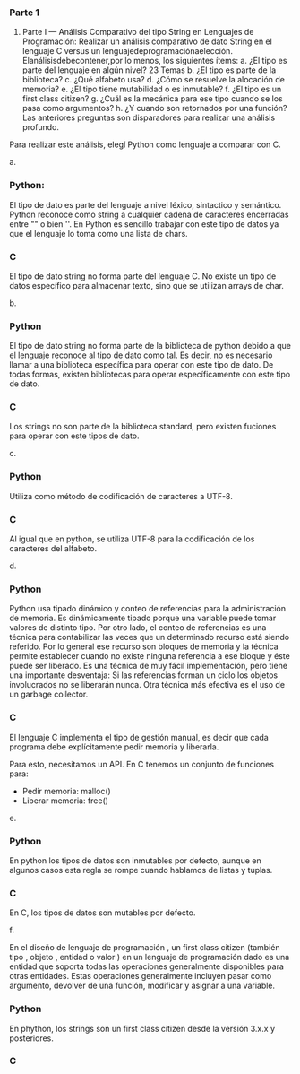 ### Parte 1

1. Parte I — Análisis Comparativo del tipo String en Lenguajes de Programación:
Realizar un análisis comparativo de dato String en el lenguaje C versus un
lenguajedeprogramaciónaelección. Elanálisisdebecontener,por lo menos,
los siguientes ítems:
a. ¿El tipo es parte del lenguaje en algún nivel?
23
Temas
b. ¿El tipo es parte de la biblioteca?
c. ¿Qué alfabeto usa?
d. ¿Cómo se resuelve la alocación de memoria?
e. ¿El tipo tiene mutabilidad o es inmutable?
f. ¿El tipo es un first class citizen?
g. ¿Cuál es la mecánica para ese tipo cuando se los pasa como
argumentos?
h. ¿Y cuando son retornados por una función?
Las anteriores preguntas son disparadores para realizar una análisis
profundo.

Para realizar este análisis, elegí Python como lenguaje a comparar con C.

a. 

### Python:
El tipo de dato es parte del lenguaje a nivel léxico, sintactico y semántico.
Python reconoce como string a cualquier cadena de caracteres encerradas entre "" o bien ''.
En Python es sencillo trabajar con este tipo de datos ya que el lenguaje lo toma como una lista de chars.

### C
El tipo de dato string no forma parte del lenguaje C. No existe un tipo de datos específico para almacenar texto, sino que se utilizan arrays de char.

b.

### Python
El tipo de dato string no forma parte de la biblioteca de python debido a que el lenguaje reconoce al tipo de dato como tal. Es decir, no es necesario llamar a una biblioteca específica para operar con este tipo de dato. 
De todas formas, existen bibliotecas para operar específicamente con este tipo de dato.

### C
Los strings no son parte de la biblioteca standard, pero existen fuciones para operar con este tipos de dato.

c.

### Python

Utiliza como método de codificación de caracteres a UTF-8.

### C
Al igual que en python, se utiliza UTF-8 para la codificación de los caracteres del alfabeto.

d.

### Python 

Python usa tipado dinámico y conteo de referencias para la administración de memoria. Es dinámicamente tipado porque una variable puede tomar valores de distinto tipo. Por otro lado, el conteo de referencias es una técnica para contabilizar las veces que un determinado recurso está siendo referido. Por lo general ese recurso son bloques de memoria y la técnica permite establecer cuando no existe ninguna referencia a ese bloque y éste puede ser liberado. Es una técnica de muy fácil implementación, pero tiene una importante desventaja: Si las referencias forman un ciclo los objetos involucrados no se liberarán nunca. Otra técnica más efectiva es el uso de un garbage collector.
### C
El lenguaje C implementa el tipo de gestión manual, es decir que cada programa debe explícitamente pedir memoria y liberarla.

Para esto, necesitamos un API. En C tenemos un conjunto de funciones para:

- Pedir memoria: malloc()
- Liberar memoria: free()

e. 
### Python
En python los tipos de datos son inmutables por defecto, aunque en algunos casos esta regla se rompe cuando hablamos de listas y tuplas.

### C
En C, los tipos de datos son mutables por defecto.

f.

En el diseño de lenguaje de programación , un first class citizen (también tipo , objeto , entidad o valor ) en un lenguaje de programación dado es una entidad que soporta todas las operaciones generalmente disponibles para otras entidades. Estas operaciones generalmente incluyen pasar como argumento, devolver de una función, modificar y asignar a una variable. 

### Python

En phython, los strings son un first class citizen desde la versión 3.x.x y posteriores.

### C

